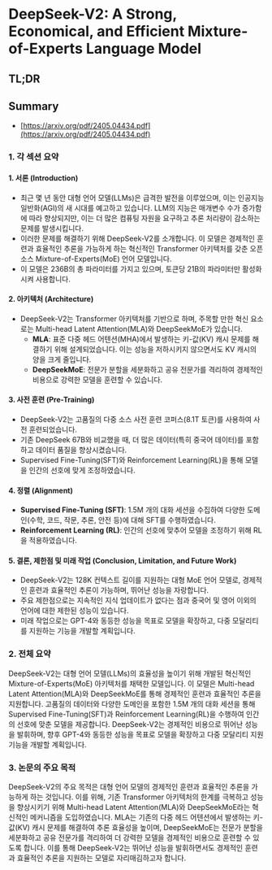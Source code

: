 # DeepSeek-V2: A Strong, Economical, and Efficient Mixture-of-Experts Language Model
## TL;DR
## Summary
- [https://arxiv.org/pdf/2405.04434.pdf](https://arxiv.org/pdf/2405.04434.pdf)

### 1. 각 섹션 요약

#### 1. 서론 (Introduction)
- 최근 몇 년 동안 대형 언어 모델(LLMs)은 급격한 발전을 이루었으며, 이는 인공지능 일반화(AGI)의 새 시대를 예고하고 있습니다. LLM의 지능은 매개변수 수가 증가함에 따라 향상되지만, 이는 더 많은 컴퓨팅 자원을 요구하고 추론 처리량이 감소하는 문제를 발생시킵니다.
- 이러한 문제를 해결하기 위해 DeepSeek-V2를 소개합니다. 이 모델은 경제적인 훈련과 효율적인 추론을 가능하게 하는 혁신적인 Transformer 아키텍처를 갖춘 오픈 소스 Mixture-of-Experts(MoE) 언어 모델입니다.
- 이 모델은 236B의 총 파라미터를 가지고 있으며, 토큰당 21B의 파라미터만 활성화시켜 사용합니다.

#### 2. 아키텍처 (Architecture)
- DeepSeek-V2는 Transformer 아키텍처를 기반으로 하며, 주목할 만한 혁신 요소로는 Multi-head Latent Attention(MLA)와 DeepSeekMoE가 있습니다.
  - **MLA**: 표준 다중 헤드 어텐션(MHA)에서 발생하는 키-값(KV) 캐시 문제를 해결하기 위해 설계되었습니다. 이는 성능을 저하시키지 않으면서도 KV 캐시의 양을 크게 줄입니다.
  - **DeepSeekMoE**: 전문가 분할을 세분화하고 공유 전문가를 격리하여 경제적인 비용으로 강력한 모델을 훈련할 수 있습니다.

#### 3. 사전 훈련 (Pre-Training)
- DeepSeek-V2는 고품질의 다중 소스 사전 훈련 코퍼스(8.1T 토큰)를 사용하여 사전 훈련되었습니다.
- 기존 DeepSeek 67B와 비교했을 때, 더 많은 데이터(특히 중국어 데이터)를 포함하고 데이터 품질을 향상시켰습니다.
- Supervised Fine-Tuning(SFT)와 Reinforcement Learning(RL)을 통해 모델을 인간의 선호에 맞게 조정하였습니다.

#### 4. 정렬 (Alignment)
- **Supervised Fine-Tuning (SFT)**: 1.5M 개의 대화 세션을 수집하여 다양한 도메인(수학, 코드, 작문, 추론, 안전 등)에 대해 SFT를 수행하였습니다.
- **Reinforcement Learning (RL)**: 인간의 선호에 맞추어 모델을 조정하기 위해 RL을 적용하였습니다.

#### 5. 결론, 제한점 및 미래 작업 (Conclusion, Limitation, and Future Work)
- DeepSeek-V2는 128K 컨텍스트 길이를 지원하는 대형 MoE 언어 모델로, 경제적인 훈련과 효율적인 추론이 가능하며, 뛰어난 성능을 자랑합니다.
- 주요 제한점으로는 지속적인 지식 업데이트가 없다는 점과 중국어 및 영어 이외의 언어에 대한 제한된 성능이 있습니다.
- 미래 작업으로는 GPT-4와 동등한 성능을 목표로 모델을 확장하고, 다중 모달리티를 지원하는 기능을 개발할 계획입니다.

### 2. 전체 요약
DeepSeek-V2는 대형 언어 모델(LLMs)의 효율성을 높이기 위해 개발된 혁신적인 Mixture-of-Experts(MoE) 아키텍처를 채택한 모델입니다. 이 모델은 Multi-head Latent Attention(MLA)와 DeepSeekMoE를 통해 경제적인 훈련과 효율적인 추론을 지원합니다. 고품질의 데이터와 다양한 도메인을 포함한 1.5M 개의 대화 세션을 통해 Supervised Fine-Tuning(SFT)과 Reinforcement Learning(RL)을 수행하여 인간의 선호에 맞춘 모델을 제공합니다. DeepSeek-V2는 경제적인 비용으로 뛰어난 성능을 발휘하며, 향후 GPT-4와 동등한 성능을 목표로 모델을 확장하고 다중 모달리티 지원 기능을 개발할 계획입니다.

### 3. 논문의 주요 목적
DeepSeek-V2의 주요 목적은 대형 언어 모델의 경제적인 훈련과 효율적인 추론을 가능하게 하는 것입니다. 이를 위해, 기존 Transformer 아키텍처의 한계를 극복하고 성능을 향상시키기 위해 Multi-head Latent Attention(MLA)와 DeepSeekMoE라는 혁신적인 메커니즘을 도입하였습니다. MLA는 기존의 다중 헤드 어텐션에서 발생하는 키-값(KV) 캐시 문제를 해결하여 추론 효율성을 높이며, DeepSeekMoE는 전문가 분할을 세분화하고 공유 전문가를 격리하여 더 강력한 모델을 경제적인 비용으로 훈련할 수 있도록 합니다. 이를 통해 DeepSeek-V2는 뛰어난 성능을 발휘하면서도 경제적인 훈련과 효율적인 추론을 지원하는 모델로 자리매김하고자 합니다.